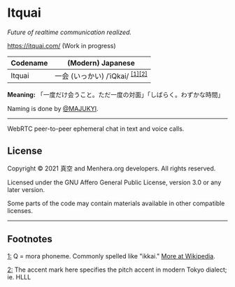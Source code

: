 # Itquai

*Future of realtime communication realized.*

https://itquai.com/ (Work in progress)


Codename | (Modern) Japanese
---------|-----------
Itquai | 一会 (いっかい) /ˈiQkai/ <sup id="a1"><a href="#f1">[1]</a></sup><sup id="a2"><a href="#f2">[2]</a></sup>

**Meaning:** 「一度だけ会うこと。ただ一度の対面」「しばらく。わずかな時間」

Naming is done by [@MAJUKYI](https://github.com/MAJUKYI).

----

WebRTC peer-to-peer ephemeral chat in text and voice calls.

## License

Copyright &copy; 2021 真空 and Menhera.org developers. All rights reserved.

Licensed under the GNU Affero General Public License, version 3.0 or any later version.

Some parts of the code may contain materials available in other compatible licenses.

----

## Footnotes

<a href="#a1" id="f1">1:</a> Q = mora phoneme. Commonly spelled like "ikkai." [More at Wikipedia](https://en.wikipedia.org/wiki/Japanese_phonology#Gemination).

<a href="#a2" id="f2">2:</a> The accent mark here specifies the pitch accent in modern Tokyo dialect; ie. HLLL
